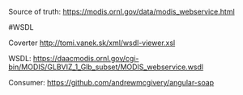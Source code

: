 Source of truth: https://modis.ornl.gov/data/modis_webservice.html

#WSDL

Coverter http://tomi.vanek.sk/xml/wsdl-viewer.xsl

WSDL: https://daacmodis.ornl.gov/cgi-bin/MODIS/GLBVIZ_1_Glb_subset/MODIS_webservice.wsdl

Consumer: https://github.com/andrewmcgivery/angular-soap
